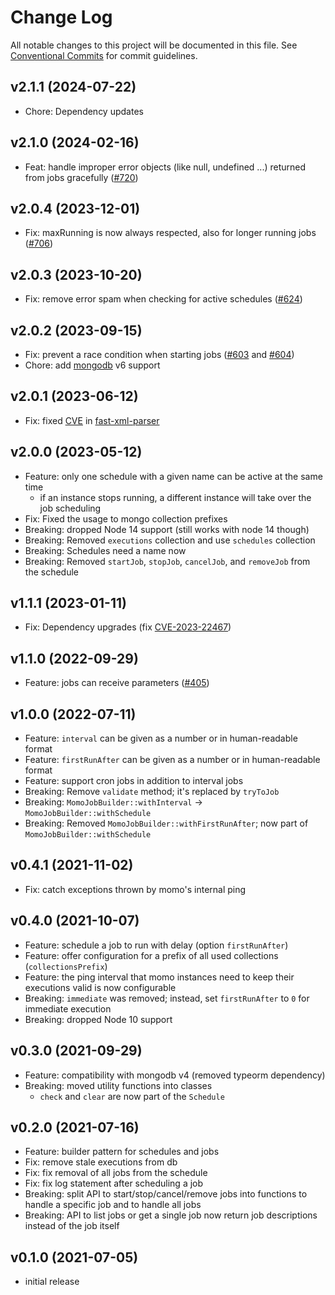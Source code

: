 # Change Log

All notable changes to this project will be documented in this file.
See [Conventional Commits](https://conventionalcommits.org) for commit guidelines.

## v2.1.1 (2024-07-22)
- Chore: Dependency updates

## v2.1.0 (2024-02-16)
- Feat: handle improper error objects (like null, undefined ...) returned from jobs gracefully ([#720](https://github.com/TNG/momo-scheduler/issues/720))

## v2.0.4 (2023-12-01)
- Fix: maxRunning is now always respected, also for longer running jobs ([#706](https://github.com/TNG/momo-scheduler/issues/706))

## v2.0.3 (2023-10-20)
- Fix: remove error spam when checking for active schedules ([#624](https://github.com/TNG/momo-scheduler/issues/624))

## v2.0.2 (2023-09-15)
- Fix: prevent a race condition when starting jobs ([#603](https://github.com/TNG/momo-scheduler/issues/603) and [#604](https://github.com/TNG/momo-scheduler/issues/604))
- Chore: add [mongodb](https://www.npmjs.com/package/mongodb) v6 support

## v2.0.1 (2023-06-12)
- Fix: fixed [CVE](https://github.com/advisories/GHSA-6w63-h3fj-q4vw) in [fast-xml-parser](https://www.npmjs.com/package/fast-xml-parser)

## v2.0.0 (2023-05-12)
- Feature: only one schedule with a given name can be active at the same time
  - if an instance stops running, a different instance will take over the job scheduling
- Fix: Fixed the usage to mongo collection prefixes
- Breaking: dropped Node 14 support (still works with node 14 though)
- Breaking: Removed `executions` collection and use `schedules` collection
- Breaking: Schedules need a name now
- Breaking: Removed `startJob`, `stopJob`, `cancelJob`, and `removeJob` from the schedule

## v1.1.1 (2023-01-11)
- Fix: Dependency upgrades (fix [CVE-2023-22467](https://github.com/moment/luxon/security/advisories/GHSA-3xq5-wjfh-ppjc))

## v1.1.0 (2022-09-29)
- Feature: jobs can receive parameters ([#405](https://github.com/TNG/momo-scheduler/issues/405))

## v1.0.0 (2022-07-11)
- Feature: `interval` can be given as a number or in human-readable format
- Feature: `firstRunAfter` can be given as a number or in human-readable format
- Feature: support cron jobs in addition to interval jobs
- Breaking: Remove `validate` method; it's replaced by `tryToJob`
- Breaking: `MomoJobBuilder::withInterval` -> `MomoJobBuilder::withSchedule`
- Breaking: Removed `MomoJobBuilder::withFirstRunAfter`; now part of `MomoJobBuilder::withSchedule`

## v0.4.1 (2021-11-02)
- Fix: catch exceptions thrown by momo's internal ping

## v0.4.0 (2021-10-07)
- Feature: schedule a job to run with delay (option `firstRunAfter`)
- Feature: offer configuration for a prefix of all used collections (`collectionsPrefix`)
- Feature: the ping interval that momo instances need to keep their executions valid is now configurable
- Breaking: `immediate` was removed; instead, set `firstRunAfter` to `0` for immediate execution
- Breaking: dropped Node 10 support

## v0.3.0 (2021-09-29)
- Feature: compatibility with mongodb v4 (removed typeorm dependency)
- Breaking: moved utility functions into classes
    - `check` and `clear` are now part of the `Schedule`

## v0.2.0 (2021-07-16)
- Feature: builder pattern for schedules and jobs
- Fix: remove stale executions from db
- Fix: fix removal of all jobs from the schedule
- Fix: fix log statement after scheduling a job
- Breaking: split API to start/stop/cancel/remove jobs into functions to handle a specific job and to handle all jobs
- Breaking: API to list jobs or get a single job now return job descriptions instead of the job itself

## v0.1.0 (2021-07-05)
- initial release

